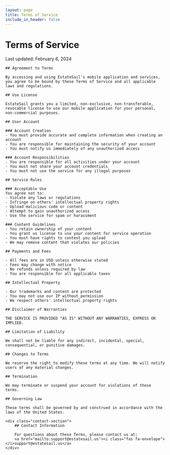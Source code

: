 ```yaml
---
layout: page
title: Terms of Service
include_in_header: false
---
```


<div class="page-content">
    <div class="page-title">
        <h1>Terms of Service</h1>
        <div class="last-updated">Last updated: February 6, 2024</div>
    </div>

    ## Agreement to Terms

    By accessing and using EstateSail's mobile application and services, you agree to be bound by these Terms of Service and all applicable laws and regulations.

    ## Use License

    EstateSail grants you a limited, non-exclusive, non-transferable, revocable license to use our mobile application for your personal, non-commercial purposes.

    ## User Account

    ### Account Creation
    - You must provide accurate and complete information when creating an account
    - You are responsible for maintaining the security of your account
    - You must notify us immediately of any unauthorized access

    ### Account Responsibilities
    - You are responsible for all activities under your account
    - You must not share your account credentials
    - You must not use the service for any illegal purposes

    ## Service Rules

    ### Acceptable Use
    You agree not to:
    - Violate any laws or regulations
    - Infringe on others' intellectual property rights
    - Upload malicious code or content
    - Attempt to gain unauthorized access
    - Use the service for spam or harassment

    ### Content Guidelines
    - You retain ownership of your content
    - You grant us license to use your content for service operation
    - You must have rights to content you upload
    - We may remove content that violates our policies

    ## Payments and Fees

    - All fees are in USD unless otherwise stated
    - Fees may change with notice
    - No refunds unless required by law
    - You are responsible for all applicable taxes

    ## Intellectual Property

    - Our trademarks and content are protected
    - You may not use our IP without permission
    - We respect others' intellectual property rights

    ## Disclaimer of Warranties

    THE SERVICE IS PROVIDED "AS IS" WITHOUT ANY WARRANTIES, EXPRESS OR IMPLIED.

    ## Limitation of Liability

    We shall not be liable for any indirect, incidental, special, consequential, or punitive damages.

    ## Changes to Terms

    We reserve the right to modify these terms at any time. We will notify users of any material changes.

    ## Termination

    We may terminate or suspend your account for violations of these terms.

    ## Governing Law

    These terms shall be governed by and construed in accordance with the laws of the United States.

    <div class="contact-section">
        ## Contact Information

        For questions about these Terms, please contact us at:
        <a href="mailto:support@estatesail.us"><i class="fas fa-envelope"></i>support@estatesail.us</a>
    </div>
</div> 
